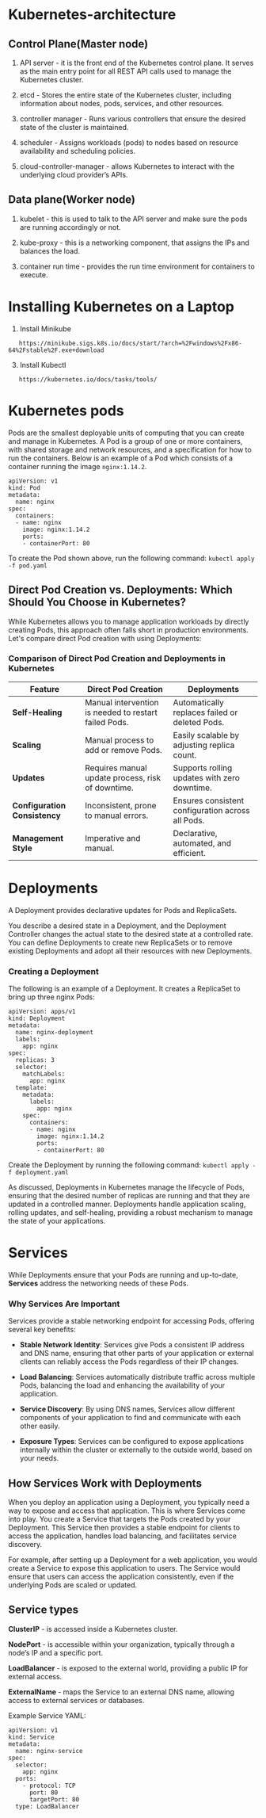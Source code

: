 # Kubernetes-architecture



## Control Plane(Master node)

1) API server - it is the front end of the Kubernetes control plane. It serves as the main entry point for all REST API calls used to manage the Kubernetes cluster.
   
2) etcd - Stores the entire state of the Kubernetes cluster, including information about nodes, pods, services, and other resources.
 
3) controller manager - Runs various controllers that ensure the desired state of the cluster is maintained.
   
4) scheduler - Assigns workloads (pods) to nodes based on resource availability and scheduling policies.
   
5) cloud-controller-manager - allows Kubernetes to interact with the underlying cloud provider’s APIs.

## Data plane(Worker node)

1) kubelet - this is used to talk to the API server and make sure the pods are running accordingly or not.
   
2) kube-proxy - this is a networking component, that assigns the IPs and balances the load.
   
3) container run time - provides the run time environment for containers to execute.

# Installing Kubernetes on a Laptop

1. Install Minikube
```
   https://minikube.sigs.k8s.io/docs/start/?arch=%2Fwindows%2Fx86-64%2Fstable%2F.exe+download
```
3. Install Kubectl
```
   https://kubernetes.io/docs/tasks/tools/
```
# Kubernetes pods

Pods are the smallest deployable units of computing that you can create and manage in Kubernetes. A Pod is a group of one or more containers, with shared storage and network resources, and a specification for how to run the containers.
Below is an example of a Pod which consists of a container running the image ```nginx:1.14.2```.

```
apiVersion: v1
kind: Pod
metadata:
  name: nginx
spec:
  containers:
  - name: nginx
    image: nginx:1.14.2
    ports:
    - containerPort: 80

```
To create the Pod shown above, run the following command:
 ``` kubectl apply -f pod.yaml ```


## Direct Pod Creation vs. Deployments: Which Should You Choose in Kubernetes?
While Kubernetes allows you to manage application workloads by directly creating Pods, this approach often falls short in production environments. Let's compare direct Pod creation with using Deployments:


### Comparison of Direct Pod Creation and Deployments in Kubernetes

| Feature                      | Direct Pod Creation                                   | Deployments                                      |
|------------------------------|-------------------------------------------------------|---------------------------------------------------|
| **Self-Healing**             | Manual intervention is needed to restart failed Pods. | Automatically replaces failed or deleted Pods.    |
| **Scaling**                  | Manual process to add or remove Pods.                 | Easily scalable by adjusting replica count.       |
| **Updates**                  | Requires manual update process, risk of downtime.     | Supports rolling updates with zero downtime.      |
| **Configuration Consistency**| Inconsistent, prone to manual errors.                 | Ensures consistent configuration across all Pods. |
| **Management Style**         | Imperative and manual.                                | Declarative, automated, and efficient.            |


# Deployments

A Deployment provides declarative updates for Pods and ReplicaSets.

You describe a desired state in a Deployment, and the Deployment Controller changes the actual state to the desired state at a controlled rate. You can define Deployments to create new ReplicaSets or to remove existing Deployments and adopt all their resources with new Deployments.

### Creating a Deployment

The following is an example of a Deployment. It creates a ReplicaSet to bring up three nginx Pods:

```
apiVersion: apps/v1
kind: Deployment
metadata:
  name: nginx-deployment
  labels:
    app: nginx
spec:
  replicas: 3
  selector:
    matchLabels:
      app: nginx
  template:
    metadata:
      labels:
        app: nginx
    spec:
      containers:
      - name: nginx
        image: nginx:1.14.2
        ports:
        - containerPort: 80

```

Create the Deployment by running the following command:
``` kubectl apply -f deployment.yaml ```


As discussed, Deployments in Kubernetes manage the lifecycle of Pods, ensuring that the desired number of replicas are running and that they are updated in a controlled manner. Deployments handle application scaling, rolling updates, and self-healing, providing a robust mechanism to manage the state of your applications.


# Services

While Deployments ensure that your Pods are running and up-to-date, **Services** address the networking needs of these Pods.

### Why Services Are Important

Services provide a stable networking endpoint for accessing Pods, offering several key benefits:

- **Stable Network Identity**: Services give Pods a consistent IP address and DNS name, ensuring that other parts of your application or external clients can reliably access the Pods regardless of their IP changes.

- **Load Balancing**: Services automatically distribute traffic across multiple Pods, balancing the load and enhancing the availability of your application.

- **Service Discovery**: By using DNS names, Services allow different components of your application to find and communicate with each other easily.

- **Exposure Types**: Services can be configured to expose applications internally within the cluster or externally to the outside world, based on your needs.


## How Services Work with Deployments

When you deploy an application using a Deployment, you typically need a way to expose and access that application. This is where Services come into play. You create a Service that targets the Pods created by your Deployment. This Service then provides a stable endpoint for clients to access the application, handles load balancing, and facilitates service discovery.

For example, after setting up a Deployment for a web application, you would create a Service to expose this application to users. The Service would ensure that users can access the application consistently, even if the underlying Pods are scaled or updated.


## Service types

**ClusterIP** - is accessed inside a Kubernetes cluster.

**NodePort** - is accessible within your organization, typically through a node’s IP and a specific port.

**LoadBalancer** - is exposed to the external world, providing a public IP for external access.

**ExternalName** - maps the Service to an external DNS name, allowing access to external services or databases.


Example Service YAML:

```
apiVersion: v1
kind: Service
metadata:
  name: nginx-service
spec:
  selector:
    app: nginx
  ports:
    - protocol: TCP
      port: 80
      targetPort: 80
  type: LoadBalancer

```

